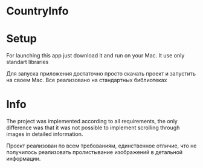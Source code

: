 # CountryInfo

# Setup

For launching this app just download it and run on your Mac.
It use only standart libraries

Для запуска приложения достаточно просто скачать проект и запустить на своем Mac. 
Все реализовано на стандартных библиотеках


# Info

The project was implemented according to all requirements, the only difference was that it was not possible to implement scrolling through images in detailed information.

Проект реализован по всем требованиям, единственное отличие, что не получилось реализовать пролистывание изображений в детальной информации.


